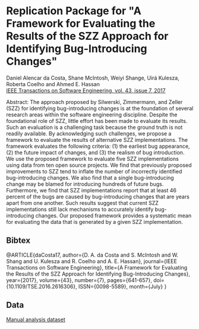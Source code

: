 # Replication Package for "A Framework for Evaluating the Results of the SZZ Approach for Identifying Bug-Introducing Changes"

Daniel Alencar da Costa, Shane McIntosh, Weiyi Shange, Uirá Kulesza, Roberta Coelho and Ahmed E. Hassan  
[IEEE Transactions on Software Engineering, vol. 43, issue 7, 2017](http://dx.doi.org/10.1109/TSE.2016.2616306)

Abstract: The approach proposed by Silwerski, Zimmermann, and Zeller (SZZ) for identifying bug-introducing changes is at the foundation of several research areas within the software engineering discipline. Despite the foundational role of SZZ, little effort has been made to evaluate its results. Such an evaluation is a challenging task because the ground truth is not readily available. By acknowledging such challenges, we propose a framework to evaluate the results of alternative SZZ implementations. The framework evaluates the following criteria: (1) the earliest bug appearance, (2) the future impact of changes, and (3) the realism of bug introduction. We use the proposed framework to evaluate five SZZ implementations using data from ten open source projects. We find that previously proposed improvements to SZZ tend to inflate the number of incorrectly identified bug-introducing changes. We also find that a single bug-introducing change may be blamed for introducing hundreds of future bugs. Furthermore, we find that SZZ implementations report that at least 46 percent of the bugs are caused by bug-introducing changes that are years apart from one another. Such results suggest that current SZZ implementations still lack mechanisms to accurately identify bug-introducing changes. Our proposed framework provides a systematic mean for evaluating the data that is generated by a given SZZ implementation.

## Bibtex

@ARTICLE{daCosta17,
author={D. A. da Costa and S. McIntosh and W. Shang and U. Kulesza and R. Coelho and A. E. Hassan},
journal={IEEE Transactions on Software Engineering},
title={A Framework for Evaluating the Results of the SZZ Approach for Identifying Bug-Introducing Changes},
year={2017},
volume={43},
number={7},
pages={641-657},
doi={10.1109/TSE.2016.2616306},
ISSN={0098-5589},
month={July}
}

## Data

[Manual analysis dataset](https://github.com/SAILResearch/replication-szz_evaluation/releases/latest)
